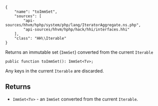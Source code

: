 ``` yamlmeta
{
    "name": "toImmSet",
    "sources": [
        "api-sources/hhvm/hphp/system/php/lang/IteratorAggregate.ns.php",
        "api-sources/hhvm/hphp/hack/hhi/interfaces.hhi"
    ],
    "class": "HH\\Iterable"
}
```




Returns an immutable set (` ImmSet `) converted from the current `` Iterable ``




``` Hack
public function toImmSet(): ImmSet<Tv>;
```




Any keys in the current ` Iterable ` are discarded.




## Returns




+ ` ImmSet<Tv> ` - an `` ImmSet `` converted from the current ``` Iterable ```.
<!-- HHAPIDOC -->
